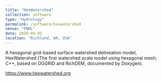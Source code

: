 ```yaml
---
title: "HexWatershed"
collection: software
type: "Hydrology"
permalink: /software/hexwatershed
venue: "PNNL"
date: 2020-04-01
location: "Richland, WA, USA"
---
```


A hexagonal grid-based surface watershed delineation model, HexWatershed (The first watershed scale model using hexagonal mesh; C++, based on DGGRID and RichDEM, documented by Doxygen).

https://www.hexwatershed.org




